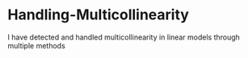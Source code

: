 # Handling-Multicollinearity

I have detected and handled multicollinearity in linear models through multiple methods
